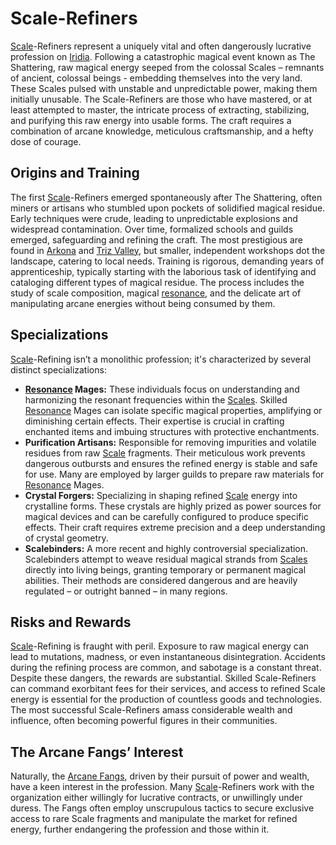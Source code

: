 # Scale-Refiners

[Scale](/geography/landmark/scale.md)-Refiners represent a uniquely vital and often dangerously lucrative profession on [Iridia](/geography/world/iridia.md). Following a catastrophic magical event known as The Shattering, raw magical energy seeped from the colossal Scales – remnants of ancient, colossal beings - embedding themselves into the very land. These Scales pulsed with unstable and unpredictable power, making them initially unusable. The Scale-Refiners are those who have mastered, or at least attempted to master, the intricate process of extracting, stabilizing, and purifying this raw energy into usable forms. The craft requires a combination of arcane knowledge, meticulous craftsmanship, and a hefty dose of courage.

## Origins and Training

The first [Scale](/geography/landmark/scale.md)-Refiners emerged spontaneously after The Shattering, often miners or artisans who stumbled upon pockets of solidified magical residue. Early techniques were crude, leading to unpredictable explosions and widespread contamination. Over time, formalized schools and guilds emerged, safeguarding and refining the craft. The most prestigious are found in [Arkona](/generated/city/arkona.md) and [Triz Valley](/geography/settlement/city/triz-valley.md), but smaller, independent workshops dot the landscape, catering to local needs. Training is rigorous, demanding years of apprenticeship, typically starting with the laborious task of identifying and cataloging different types of magical residue. The process includes the study of scale composition, magical [resonance](/generated/resonance/resonance.md), and the delicate art of manipulating arcane energies without being consumed by them.

## Specializations

[Scale](/geography/landmark/scale.md)-Refining isn’t a monolithic profession; it's characterized by several distinct specializations:

*   **[Resonance](/generated/resonance/resonance.md) Mages:** These individuals focus on understanding and harmonizing the resonant frequencies within the [Scales](/geography/landmark/scale.md). Skilled [Resonance](/structure/mechanic/resonance.md) Mages can isolate specific magical properties, amplifying or diminishing certain effects. Their expertise is crucial in crafting enchanted items and imbuing structures with protective enchantments.
*   **Purification Artisans:** Responsible for removing impurities and volatile residues from raw [Scale](/geography/landmark/scale.md) fragments. Their meticulous work prevents dangerous outbursts and ensures the refined energy is stable and safe for use. Many are employed by larger guilds to prepare raw materials for [Resonance](/generated/resonance/resonance.md) Mages.
*   **Crystal Forgers:** Specializing in shaping refined [Scale](/geography/landmark/scale.md) energy into crystalline forms. These crystals are highly prized as power sources for magical devices and can be carefully configured to produce specific effects. Their craft requires extreme precision and a deep understanding of crystal geometry.
*   **Scalebinders:** A more recent and highly controversial specialization. Scalebinders attempt to weave residual magical strands from [Scales](/geography/landmark/scale.md) directly into living beings, granting temporary or permanent magical abilities. Their methods are considered dangerous and are heavily regulated – or outright banned – in many regions.

## Risks and Rewards

[Scale](/geography/landmark/scale.md)-Refining is fraught with peril. Exposure to raw magical energy can lead to mutations, madness, or even instantaneous disintegration. Accidents during the refining process are common, and sabotage is a constant threat. Despite these dangers, the rewards are substantial. Skilled Scale-Refiners can command exorbitant fees for their services, and access to refined Scale energy is essential for the production of countless goods and technologies. The most successful Scale-Refiners amass considerable wealth and influence, often becoming powerful figures in their communities.

## The Arcane Fangs’ Interest

Naturally, the [Arcane Fangs](/structure/society/factions/arcane-fangs.md), driven by their pursuit of power and wealth, have a keen interest in the profession. Many [Scale](/geography/landmark/scale.md)-Refiners work with the organization either willingly for lucrative contracts, or unwillingly under duress. The Fangs often employ unscrupulous tactics to secure exclusive access to rare Scale fragments and manipulate the market for refined energy, further endangering the profession and those within it.
